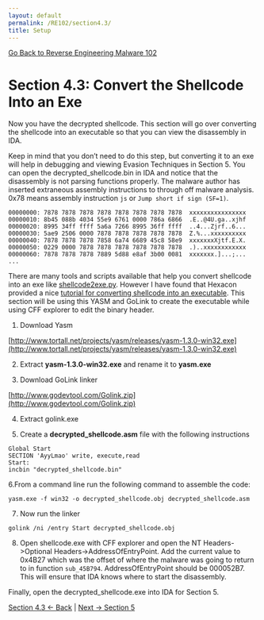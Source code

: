 ```yaml
---
layout: default
permalink: /RE102/section4.3/
title: Setup
---
```

[Go Back to Reverse Engineering Malware 102](https://securedorg.github.io/RE102/)

# Section 4.3:  Convert the Shellcode Into an Exe #

Now you have the decrypted shellcode. This section will go over converting the shellcode into an executable so that you can view the disassembly in IDA. 

Keep in mind that you don’t need to do this step, but converting it to an exe will help in debugging and viewing Evasion Techniques in Section 5. You can open the decrypted_shellcode.bin in IDA and notice that the disassembly is not parsing functions properly. The malware author has inserted extraneous assembly instructions to through off malware analysis. 0x78 means assembly instruction `js` or `Jump short if sign (SF=1)`.

```
00000000: 7878 7878 7878 7878 7878 7878 7878 7878  xxxxxxxxxxxxxxxx
00000010: 8b45 088b 4034 55e9 6761 0000 786a 6866  .E..@4U.ga..xjhf
00000020: 8995 34ff ffff 5a6a 7266 8995 36ff ffff  ..4...Zjrf..6...
00000030: 5ae9 2506 0000 7878 7878 7878 7878 7878  Z.%...xxxxxxxxxx
00000040: 7878 7878 7878 7858 6a74 6689 45c8 58e9  xxxxxxxXjtf.E.X.
00000050: 0229 0000 7878 7878 7878 7878 7878 7878  .)..xxxxxxxxxxxx
00000060: 7878 7878 7878 7889 5d88 e8af 3b00 0081  xxxxxxx.]...;...
...
```

There are many tools and scripts available that help you convert shellcode into an exe like [shellcode2exe.py](https://github.com/securedorg/shellcode_tools/blob/master/shellcode2exe.py). However I have found that Hexacon provided a nice [tutorial for converting shellcode into an executable](http://www.hexacorn.com/blog/2015/12/10/converting-shellcode-to-portable-executable-32-and-64-bit/). This section will be using this YASM and GoLink to create the executable while using CFF explorer to edit the binary header. 

1. Download Yasm

[http://www.tortall.net/projects/yasm/releases/yasm-1.3.0-win32.exe](http://www.tortall.net/projects/yasm/releases/yasm-1.3.0-win32.exe)

2. Extract **yasm-1.3.0-win32.exe** and rename it to **yasm.exe**

3. Download GoLink linker

[http://www.godevtool.com/Golink.zip](http://www.godevtool.com/Golink.zip)

4. Extract golink.exe

5. Create a **decrypted_shellcode.asm** file with the following instructions

```
Global Start 
SECTION 'AyyLmao' write, execute,read 
Start:       
incbin "decrypted_shellcode.bin"  
```

6.From a command line run the following command to assemble the code:

```
yasm.exe -f win32 -o decrypted_shellcode.obj decrypted_shellcode.asm
```

7. Now run the linker

```
golink /ni /entry Start decrypted_shellcode.obj
```

8. Open shellcode.exe with CFF explorer and open the NT Headers->Optional Headers->AddressOfEntryPoint. Add the current value to 0x4B27 which was the offset of where the malware was going to return to in function `sub_45B794`. AddressOfEntryPoint should be 000052B7. This will ensure that IDA knows where to start the disassembly.

Finally, open the decrypted_shellcode.exe into IDA for Section 5.

[Section 4.3 <- Back](https://securedorg.github.io/RE102/section4.3) | [Next -> Section 5](https://securedorg.github.io/RE102/section5)
